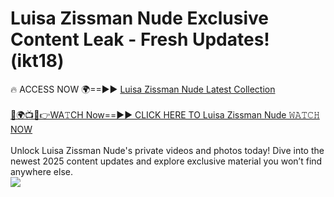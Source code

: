 # Luisa Zissman Nude Exclusive Content Leak - Fresh Updates! (ikt18)

🔥 ACCESS NOW 🌍==►► <a href="https://tinyurl.com/yc657z5k" rel="nofollow">Luisa Zissman Nude Latest Collection</a>
<br><br>
[🔴🌍📺📱👉WA𝚃CH Now==►► CLICK HERE TO Luisa Zissman Nude 𝚆𝙰𝚃𝙲𝙷 NOW](https://tinyurl.com/yc657z5k)
<br><br>
Unlock Luisa Zissman Nude's private videos and photos today! Dive into the newest 2025 content updates and explore exclusive material you won’t find anywhere else.
<br>
<a href="https://tinyurl.com/yc657z5k" rel="nofollow" data-target="animated-image.originalLink"><img src="https://camo.githubusercontent.com/8a4f000d20f83aca3bf7ec5f350d767afa0574a8a352519fd8cfa583a6f93a33/68747470733a2f2f692e696d6775722e636f6d2f644a486b345a712e676966" data-canonical-src="https://i.imgur.com/dJHk4Zq.gif" style="max-width: 100%; display: inline-block;" data-target="animated-image.originalImage"></a>
<br>
